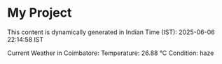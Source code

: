 # My Project

This content is dynamically generated in Indian Time (IST): 2025-06-06 22:14:58 IST


Current Weather in Coimbatore:
Temperature: 26.88 °C
Condition: haze
